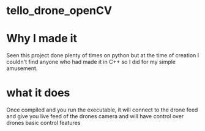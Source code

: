 # tello_drone_openCV

<html>

<h1>Why I made it</h1>
<p>Seen this project done plenty of times on python but at the time of creation I couldn't find anyone who had made it in C++ so I did for my simple amusement.</p>

<h1>what it does</h1>
<p>Once compiled and you run the executable, it will connect to the drone feed and give you live feed of the drones camera and will have control over drones basic control features</p>




  
</html>

